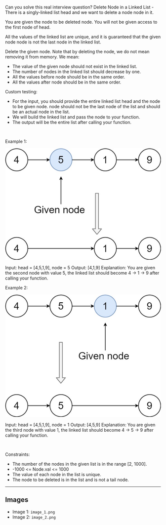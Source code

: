 Can you solve this real interview question? Delete Node in a Linked List - There is a singly-linked list head and we want to delete a node node in it.

You are given the node to be deleted node. You will not be given access to the first node of head.

All the values of the linked list are unique, and it is guaranteed that the given node node is not the last node in the linked list.

Delete the given node. Note that by deleting the node, we do not mean removing it from memory. We mean:

 * The value of the given node should not exist in the linked list.
 * The number of nodes in the linked list should decrease by one.
 * All the values before node should be in the same order.
 * All the values after node should be in the same order.

Custom testing:

 * For the input, you should provide the entire linked list head and the node to be given node. node should not be the last node of the list and should be an actual node in the list.
 * We will build the linked list and pass the node to your function.
 * The output will be the entire list after calling your function.

 

Example 1:

![Example 1](./image_1.png)


Input: head = [4,5,1,9], node = 5
Output: [4,1,9]
Explanation: You are given the second node with value 5, the linked list should become 4 -> 1 -> 9 after calling your function.


Example 2:

![Example 2](./image_2.png)


Input: head = [4,5,1,9], node = 1
Output: [4,5,9]
Explanation: You are given the third node with value 1, the linked list should become 4 -> 5 -> 9 after calling your function.


 

Constraints:

 * The number of the nodes in the given list is in the range [2, 1000].
 * -1000 <= Node.val <= 1000
 * The value of each node in the list is unique.
 * The node to be deleted is in the list and is not a tail node.

---

## Images

- Image 1: `image_1.png`
- Image 2: `image_2.png`
